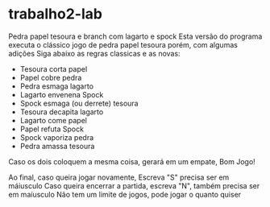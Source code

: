 # trabalho2-lab
Pedra papel tesoura e branch com lagarto e spock 
Esta versão do programa executa o clássico jogo de pedra papel tesoura porém, com algumas adições
Siga abaixo as regras classicas e as novas:

- Tesoura corta papel
- Papel cobre pedra
- Pedra esmaga lagarto
- Lagarto envenena Spock
- Spock esmaga (ou derrete) tesoura
- Tesoura decapita lagarto
- Lagarto come papel
- Papel refuta Spock
- Spock vaporiza pedra
- Pedra amassa tesoura


Caso os dois coloquem a mesma coisa, gerará em um empate, Bom Jogo! 

Ao final, caso queira jogar novamente, Escreva "S" precisa ser em máiusculo
Caso queira encerrar a partida, escreva "N", também precisa ser em maíusculo
Não tem um limite de jogos, pode jogar o quanto quiser
